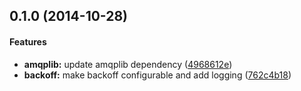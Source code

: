 ## 0.1.0 (2014-10-28)


#### Features

* **amqplib:** update amqplib dependency ([4968612e](https://github.com/bloglovin/node-rabbit-wrapper/commit/4968612e6ae918850f43e7aa32b2458512f6ae6c))
* **backoff:** make backoff configurable and add logging ([762c4b18](https://github.com/bloglovin/node-rabbit-wrapper/commit/762c4b18d8c1bfb370e0afdc73b2735c61118a5b))
